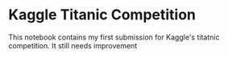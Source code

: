 # Kaggle Titanic Competition
This notebook contains my first submission for Kaggle's titatnic competition. It still needs improvement
